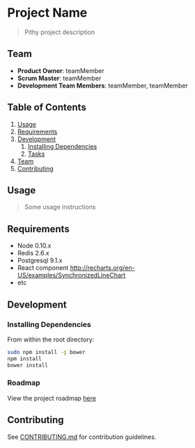 # Project Name

> Pithy project description

## Team

- **Product Owner**: teamMember
- **Scrum Master**: teamMember
- **Development Team Members**: teamMember, teamMember

## Table of Contents

1. [Usage](#Usage)
1. [Requirements](#requirements)
1. [Development](#development)
   1. [Installing Dependencies](#installing-dependencies)
   1. [Tasks](#tasks)
1. [Team](#team)
1. [Contributing](#contributing)

## Usage

> Some usage instructions

## Requirements

- Node 0.10.x
- Redis 2.6.x
- Postgresql 9.1.x
- React component http://recharts.org/en-US/examples/SynchronizedLineChart
- etc

## Development

### Installing Dependencies

From within the root directory:

```sh
sudo npm install -g bower
npm install
bower install
```

### Roadmap

View the project roadmap [here](LINK_TO_PROJECT_ISSUES)

## Contributing

See [CONTRIBUTING.md](CONTRIBUTING.md) for contribution guidelines.

